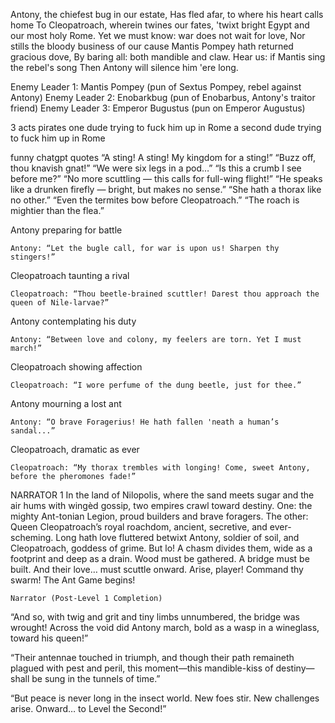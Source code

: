 Antony, the chiefest bug in our estate,
Has fled afar, to where his heart calls home
To Cleopatroach, wherein twines our fates,
'twixt bright Egypt and our most holy Rome.
Yet we must know: war does not wait for love,
Nor stills the bloody business of our cause
Mantis Pompey hath returned gracious dove,
By baring all: both mandible and claw.
Hear us: if Mantis sing the rebel's song
Then Antony will silence him 'ere long.

Enemy Leader 1: Mantis Pompey (pun of Sextus Pompey, rebel against Antony)
Enemy Leader 2: Enobarkbug (pun of Enobarbus, Antony's traitor friend)
Enemy Leader 3: Emperor Bugustus (pun on Emperor Augustus)

3 acts
pirates
one dude trying to fuck him up in Rome
a second dude trying to fuck him up in Rome

funny chatgpt quotes
“A sting! A sting! My kingdom for a sting!”
“Buzz off, thou knavish gnat!”
“We were six legs in a pod…”
“Is this a crumb I see before me?”
“No more scuttling — this calls for full-wing flight!”
“He speaks like a drunken firefly — bright, but makes no sense.”
“She hath a thorax like no other.”
“Even the termites bow before Cleopatroach.”
“The roach is mightier than the flea.”

Antony preparing for battle

    Antony: “Let the bugle call, for war is upon us! Sharpen thy stingers!”

Cleopatroach taunting a rival

    Cleopatroach: “Thou beetle-brained scuttler! Darest thou approach the queen of Nile-larvae?”

Antony contemplating his duty

    Antony: “Between love and colony, my feelers are torn. Yet I must march!”

Cleopatroach showing affection

    Cleopatroach: “I wore perfume of the dung beetle, just for thee.”

Antony mourning a lost ant

    Antony: “O brave Foragerius! He hath fallen 'neath a human’s sandal...”

Cleopatroach, dramatic as ever

    Cleopatroach: “My thorax trembles with longing! Come, sweet Antony, before the pheromones fade!”

NARRATOR 1
In the land of Nilopolis, where the sand meets sugar and the air hums with wingèd gossip, two empires crawl toward destiny. One: the mighty Ant-tonian Legion, proud builders and brave foragers. The other: Queen Cleopatroach’s royal roachdom, ancient, secretive, and ever-scheming.
Long hath love fluttered betwixt Antony, soldier of soil, and Cleopatroach, goddess of grime. But lo! A chasm divides them, wide as a footprint and deep as a drain. Wood must be gathered. A bridge must be built. And their love… must scuttle onward.
Arise, player! Command thy swarm! The Ant Game begins!

    Narrator (Post-Level 1 Completion)

“And so, with twig and grit and tiny limbs unnumbered, the bridge was wrought! Across the void did Antony march, bold as a wasp in a wineglass, toward his queen!”

“Their antennae touched in triumph, and though their path remaineth plagued with pest and peril, this moment—this mandible-kiss of destiny—shall be sung in the tunnels of time.”

“But peace is never long in the insect world. New foes stir. New challenges arise. Onward… to Level the Second!”
